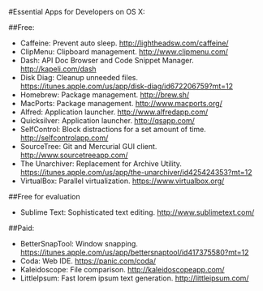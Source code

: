 #Essential Apps for Developers on OS X:

##Free:
- Caffeine: Prevent auto sleep. http://lightheadsw.com/caffeine/
- ClipMenu: Clipboard management. http://www.clipmenu.com/
- Dash: API Doc Browser and Code Snippet Manager. http://kapeli.com/dash
- Disk Diag: Cleanup unneeded files. https://itunes.apple.com/us/app/disk-diag/id672206759?mt=12
- Homebrew: Package management. http://brew.sh/
- MacPorts: Package management. http://www.macports.org/
- Alfred: Application launcher. http://www.alfredapp.com/
- Quicksilver: Application launcher. http://qsapp.com/
- SelfControl: Block distractions for a set amount of time. http://selfcontrolapp.com/
- SourceTree: Git and Mercurial GUI client. http://www.sourcetreeapp.com/
- The Unarchiver: Replacement for Archive Utility. https://itunes.apple.com/us/app/the-unarchiver/id425424353?mt=12
- VirtualBox: Parallel virtualization. https://www.virtualbox.org/

##Free for evaluation
- Sublime Text: Sophisticated text editing. http://www.sublimetext.com/

##Paid:
- BetterSnapTool: Window snapping. https://itunes.apple.com/us/app/bettersnaptool/id417375580?mt=12
- Coda: Web IDE. https://panic.com/coda/
- Kaleidoscope: File comparison. http://kaleidoscopeapp.com/
- LittleIpsum: Fast lorem ipsum text generation. http://littleipsum.com/

